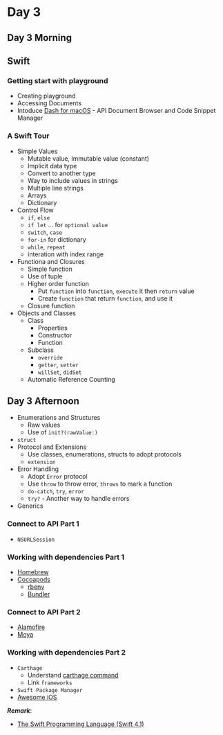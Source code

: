 # Day 3

## Day 3 Morning

## Swift

### Getting start with playground

- Creating playground
- Accessing Documents
- Intoduce [Dash for macOS](https://kapeli.com/dash) - API Document Browser and Code Snippet Manager

### A Swift Tour

- Simple Values
  - Mutable value, Immutable value (constant)
  - Implicit data type
  - Convert to another type
  - Way to include values in strings
  - Multiple line strings
  - Arrays
  - Dictionary
- Control Flow
  - `if`, `else`
  - `if let` ... for `optional value`
  - `switch`, `case`
  - `for-in` for dictionary
  - `while`, `repeat`
  - interation with index range
- Functiona and Closures
  - Simple function
  - Use of tuple
  - Higher order function
    - Put `function` into `function`, `execute` it then `return` value
    - Create `function` that return `function`, and use it
  - Closure function
- Objects and Classes
  - Class
    - Properties
    - Constructor
    - Function
  - Subclass
    - `override`
    - `getter`, `setter`
    - `willSet`, `didSet`
  - Automatic Reference Counting

## Day 3 Afternoon

- Enumerations and Structures
  - Raw values
  - Use of `init?(rawValue:)`
- `struct`
- Protocol and Extensions
  - Use classes, enumerations, structs to adopt protocols
  - `extension`
- Error Handling
  - Adopt `Error` protocol
  - Use `throw` to throw error, `throws` to mark a function
  - `do-catch`, `try`, `error`
  - `try?` - Another way to handle errors
- Generics

### Connect to API Part 1

- `NSURLSession`

### Working with dependencies Part 1

- [Homebrew](https://brew.sh/)
- [Cocoapods](https://cocoapods.org/)
  - [rbenv](https://github.com/rbenv/rbenv)
  - [Bundler](https://bundler.io/)

### Connect to API Part 2

- [Alamofire](https://github.com/Alamofire/Alamofire)
- [Moya](https://github.com/Moya/Moya)

### Working with dependencies Part 2

- `Carthage`
  - Understand [carthage command](https://medium.com/@phai/%E0%B9%83%E0%B8%8A%E0%B9%89-carthage-%E0%B8%AD%E0%B8%A2%E0%B9%88%E0%B8%B2%E0%B8%87%E0%B9%84%E0%B8%A3%E0%B9%83%E0%B8%AB%E0%B9%89%E0%B8%97%E0%B8%B3%E0%B8%87%E0%B8%B2%E0%B8%99%E0%B9%80%E0%B8%A3%E0%B9%87%E0%B8%A7-84cf004cb35c)
  - Link `frameworks`
- `Swift Package Manager`
- [Awesome iOS](https://github.com/vsouza/awesome-ios)

***Remark***:

- [The Swift Programming Language (Swift 4.1)](https://developer.apple.com/library/content/documentation/Swift/Conceptual/Swift_Programming_Language)